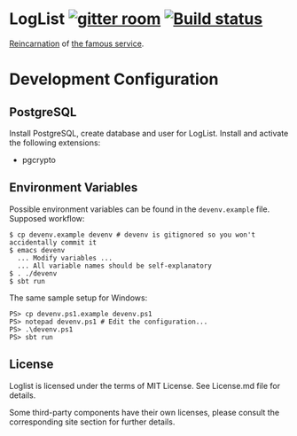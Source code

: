 # LogList [![gitter room][gitter-logo]][gitter] [![Build status][build-status]][travis]

[Reincarnation][loglist] of [the famous service][loglist-original].

# Development Configuration #

## PostgreSQL ##

Install PostgreSQL, create database and user for LogList. Install and
activate the following extensions:

* pgcrypto

## Environment Variables ##

Possible environment variables can be found in the `devenv.example`
file. Supposed workflow:

    $ cp devenv.example devenv # devenv is gitignored so you won't accidentally commit it
    $ emacs devenv
      ... Modify variables ...
      ... All variable names should be self-explanatory
    $ . ./devenv
    $ sbt run

The same sample setup for Windows:

    PS> cp devenv.ps1.example devenv.ps1
    PS> notepad devenv.ps1 # Edit the configuration...
    PS> .\devenv.ps1
    PS> sbt run

## License

Loglist is licensed under the terms of MIT License. See License.md file for
details.

Some third-party components have their own licenses, please consult the
corresponding site section for further details.

[gitter]: https://gitter.im/codingteam/loglist
[loglist]: https://www.loglist.net/
[loglist-original]: http://loglist.ru/
[travis]: https://travis-ci.org/codingteam/loglist

[build-status]: https://travis-ci.org/codingteam/loglist.png?branch=master
[gitter-logo]: https://badges.gitter.im/Join%20Chat.svg
